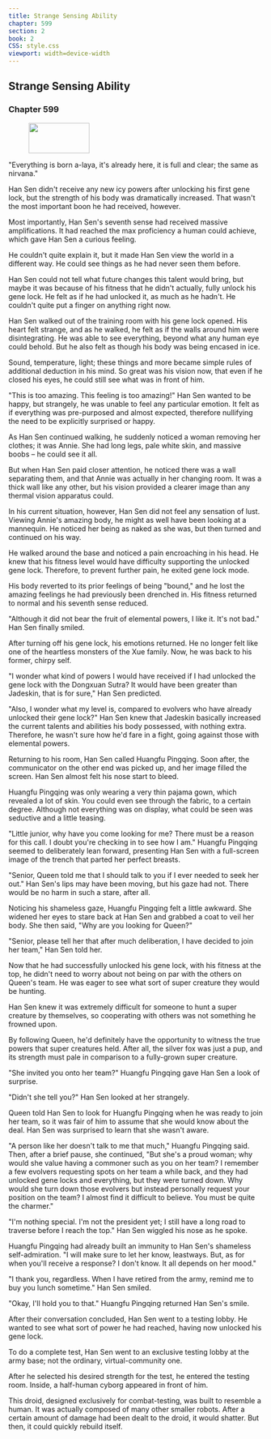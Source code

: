 ```yaml
---
title: Strange Sensing Ability
chapter: 599
section: 2
book: 2
CSS: style.css
viewport: width=device-width
---
```


## Strange Sensing Ability

### Chapter 599

<figure>
	<img src="../Images/gem.gif" alt="" id="gem" width="120" height="60" />
</figure>

"Everything is born a-laya, it's already here, it is full and clear; the same as nirvana."

Han Sen didn't receive any new icy powers after unlocking his first gene lock, but the strength of his body was dramatically increased. That wasn't the most important boon he had received, however.

Most importantly, Han Sen's seventh sense had received massive amplifications. It had reached the max proficiency a human could achieve, which gave Han Sen a curious feeling.

He couldn't quite explain it, but it made Han Sen view the world in a different way. He could see things as he had never seen them before.

Han Sen could not tell what future changes this talent would bring, but maybe it was because of his fitness that he didn't actually, fully unlock his gene lock. He felt as if he had unlocked it, as much as he hadn't. He couldn't quite put a finger on anything right now.

Han Sen walked out of the training room with his gene lock opened. His heart felt strange, and as he walked, he felt as if the walls around him were disintegrating. He was able to see everything, beyond what any human eye could behold. But he also felt as though his body was being encased in ice.

Sound, temperature, light; these things and more became simple rules of additional deduction in his mind. So great was his vision now, that even if he closed his eyes, he could still see what was in front of him.

"This is too amazing. This feeling is too amazing!" Han Sen wanted to be happy, but strangely, he was unable to feel any particular emotion. It felt as if everything was pre-purposed and almost expected, therefore nullifying the need to be explicitly surprised or happy.

As Han Sen continued walking, he suddenly noticed a woman removing her clothes; it was Annie. She had long legs, pale white skin, and massive boobs – he could see it all.

But when Han Sen paid closer attention, he noticed there was a wall separating them, and that Annie was actually in her changing room. It was a thick wall like any other, but his vision provided a clearer image than any thermal vision apparatus could.

In his current situation, however, Han Sen did not feel any sensation of lust. Viewing Annie's amazing body, he might as well have been looking at a mannequin. He noticed her being as naked as she was, but then turned and continued on his way.

He walked around the base and noticed a pain encroaching in his head. He knew that his fitness level would have difficulty supporting the unlocked gene lock. Therefore, to prevent further pain, he exited gene lock mode.

His body reverted to its prior feelings of being "bound," and he lost the amazing feelings he had previously been drenched in. His fitness returned to normal and his seventh sense reduced.

"Although it did not bear the fruit of elemental powers, I like it. It's not bad." Han Sen finally smiled.

After turning off his gene lock, his emotions returned. He no longer felt like one of the heartless monsters of the Xue family. Now, he was back to his former, chirpy self.

"I wonder what kind of powers I would have received if I had unlocked the gene lock with the Dongxuan Sutra? It would have been greater than Jadeskin, that is for sure," Han Sen predicted.

"Also, I wonder what my level is, compared to evolvers who have already unlocked their gene lock?" Han Sen knew that Jadeskin basically increased the current talents and abilities his body possessed, with nothing extra. Therefore, he wasn't sure how he'd fare in a fight, going against those with elemental powers.

Returning to his room, Han Sen called Huangfu Pingqing. Soon after, the communicator on the other end was picked up, and her image filled the screen. Han Sen almost felt his nose start to bleed.

Huangfu Pingqing was only wearing a very thin pajama gown, which revealed a lot of skin. You could even see through the fabric, to a certain degree. Although not everything was on display, what could be seen was seductive and a little teasing.

"Little junior, why have you come looking for me? There must be a reason for this call. I doubt you're checking in to see how I am." Huangfu Pingqing seemed to deliberately lean forward, presenting Han Sen with a full-screen image of the trench that parted her perfect breasts.

"Senior, Queen told me that I should talk to you if I ever needed to seek her out." Han Sen's lips may have been moving, but his gaze had not. There would be no harm in such a stare, after all.

Noticing his shameless gaze, Huangfu Pingqing felt a little awkward. She widened her eyes to stare back at Han Sen and grabbed a coat to veil her body. She then said, "Why are you looking for Queen?"

"Senior, please tell her that after much deliberation, I have decided to join her team," Han Sen told her.

Now that he had successfully unlocked his gene lock, with his fitness at the top, he didn't need to worry about not being on par with the others on Queen's team. He was eager to see what sort of super creature they would be hunting.

Han Sen knew it was extremely difficult for someone to hunt a super creature by themselves, so cooperating with others was not something he frowned upon.

By following Queen, he'd definitely have the opportunity to witness the true powers that super creatures held. After all, the silver fox was just a pup, and its strength must pale in comparison to a fully-grown super creature.

"She invited you onto her team?" Huangfu Pingqing gave Han Sen a look of surprise.

"Didn't she tell you?" Han Sen looked at her strangely.

Queen told Han Sen to look for Huangfu Pingqing when he was ready to join her team, so it was fair of him to assume that she would know about the deal. Han Sen was surprised to learn that she wasn't aware.

"A person like her doesn't talk to me that much," Huangfu Pingqing said. Then, after a brief pause, she continued, "But she's a proud woman; why would she value having a commoner such as you on her team? I remember a few evolvers requesting spots on her team a while back, and they had unlocked gene locks and everything, but they were turned down. Why would she turn down those evolvers but instead personally request your position on the team? I almost find it difficult to believe. You must be quite the charmer."

"I'm nothing special. I'm not the president yet; I still have a long road to traverse before I reach the top." Han Sen wiggled his nose as he spoke.

Huangfu Pingqing had already built an immunity to Han Sen's shameless self-admiration. "I will make sure to let her know, leastways. But, as for when you'll receive a response? I don't know. It all depends on her mood."

"I thank you, regardless. When I have retired from the army, remind me to buy you lunch sometime." Han Sen smiled.

"Okay, I'll hold you to that." Huangfu Pingqing returned Han Sen's smile.

After their conversation concluded, Han Sen went to a testing lobby. He wanted to see what sort of power he had reached, having now unlocked his gene lock.

To do a complete test, Han Sen went to an exclusive testing lobby at the army base; not the ordinary, virtual-community one.

After he selected his desired strength for the test, he entered the testing room. Inside, a half-human cyborg appeared in front of him.

This droid, designed exclusively for combat-testing, was built to resemble a human. It was actually composed of many other smaller robots. After a certain amount of damage had been dealt to the droid, it would shatter. But then, it could quickly rebuild itself.